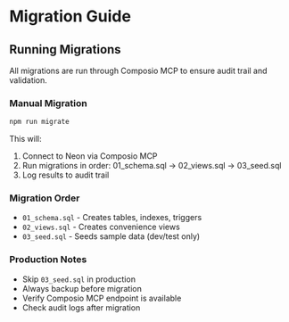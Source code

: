 # Migration Guide

## Running Migrations

All migrations are run through Composio MCP to ensure audit trail and validation.

### Manual Migration
```bash
npm run migrate
```

This will:
1. Connect to Neon via Composio MCP
2. Run migrations in order: 01_schema.sql → 02_views.sql → 03_seed.sql
3. Log results to audit trail

### Migration Order
- `01_schema.sql` - Creates tables, indexes, triggers
- `02_views.sql` - Creates convenience views
- `03_seed.sql` - Seeds sample data (dev/test only)

### Production Notes
- Skip `03_seed.sql` in production
- Always backup before migration
- Verify Composio MCP endpoint is available
- Check audit logs after migration
